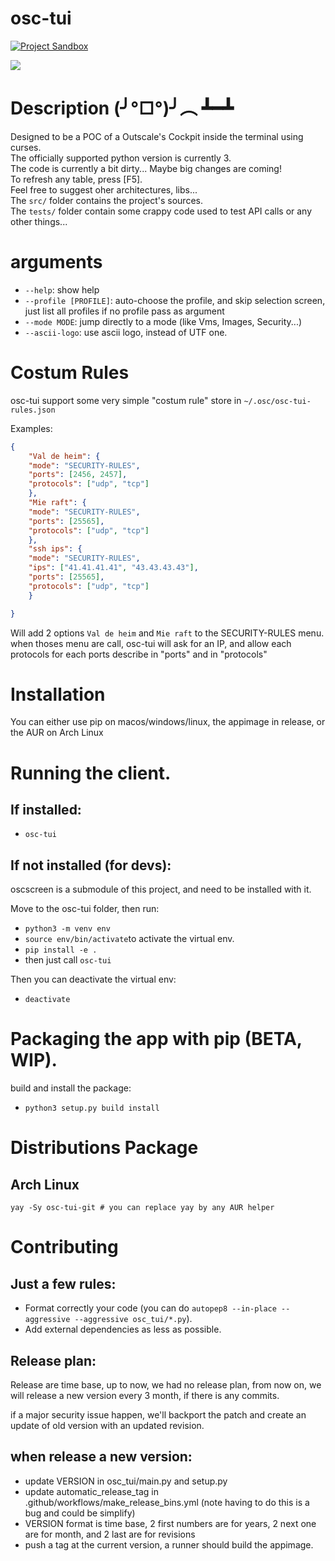 # osc-tui
[![Project Sandbox](https://docs.outscale.com/fr/userguide/_images/Project-Sandbox-yellow.svg)](https://docs.outscale.com/en/userguide/Open-Source-Projects.html)

![](showcase.gif)

# Description (╯°□°)╯︵ ┻━┻

Designed to be a POC of a Outscale's Cockpit inside the terminal using curses.<br/>The officially supported python version is currently 3.<br/> The code is currently a bit dirty... Maybe big changes are coming!<br>To refresh any table, press [F5].<br>Feel free to suggest oher architectures, libs...<br/>The `src/` folder contains the project's sources.<br/>The ```tests/``` folder contain some crappy code used to test API calls or any other things...

# arguments
* `--help`: show help
* `--profile [PROFILE]`: auto-choose the profile, and skip selection screen, just list all profiles if no profile pass as argument
* `--mode MODE`: jump directly to a mode (like Vms, Images, Security...)
* `--ascii-logo`: use ascii logo, instead of UTF one.

# Costum Rules

osc-tui support some very simple "costum rule" store in `~/.osc/osc-tui-rules.json`

Examples:
```json
{
    "Val de heim": {
	"mode": "SECURITY-RULES",
	"ports": [2456, 2457],
	"protocols": ["udp", "tcp"]
    },
    "Mie raft": {
	"mode": "SECURITY-RULES",
	"ports": [25565],
	"protocols": ["udp", "tcp"]
    },
    "ssh ips": {
    "mode": "SECURITY-RULES",
    "ips": ["41.41.41.41", "43.43.43.43"],
    "ports": [25565],
    "protocols": ["udp", "tcp"]
    }

}
```

Will add 2 options `Val de heim` and `Mie raft` to the SECURITY-RULES menu.
when thoses menu are call, osc-tui will ask for an IP, and allow each protocols for each ports describe in "ports" and in "protocols"

# Installation

You can either use pip on macos/windows/linux, the appimage in release, or the AUR on Arch Linux

# Running the client.

## If installed:

* `osc-tui`

## If not installed (for devs):

oscscreen is a submodule of this project, and need to be installed with it.

Move to the osc-tui folder, then run:

* `python3 -m venv env`
* `source env/bin/activate`to activate the virtual env.
* `pip install -e .`
* then just call `osc-tui`

Then you can deactivate the virtual env:

* `deactivate`

# Packaging the app with pip (BETA, WIP).

build and install the package:<br>

* `python3 setup.py build install`

# Distributions Package

## Arch Linux
```
yay -Sy osc-tui-git # you can replace yay by any AUR helper
```

# Contributing

## Just a few rules:<br>
* Format correctly your code (you can do `autopep8 --in-place --aggressive --aggressive osc_tui/*.py`).
* Add external dependencies as less as possible.

## Release plan:
Release are time base, up to now, we had no release plan, from now on, we will release a new version every 3 month, if there is any commits. 

if a major security issue happen, we'll backport the patch and create an update of old version with an updated revision. 

## when release a new version:
* update VERSION in osc_tui/main.py and setup.py
* update automatic_release_tag in .github/workflows/make_release_bins.yml (note having to do this is a bug and could be simplify)
* VERSION format is time base, 2 first numbers are for years, 2 next one are for month, and 2 last are for revisions
* push a tag at the current version, a runner should build the appimage.
